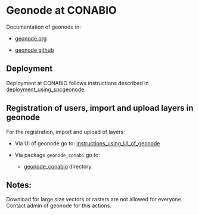 # Geonode at CONABIO

Documentation of geonode in:

* [geonode.org](http://geonode.org/)

* [geonode github](https://github.com/GeoNode/geonode)

## Deployment

Deployment at CONABIO follows instructions described in [deployment_using_spcgeonode](deployment_using_spcgeonode/).

## Registration of users, import and upload layers in geonode

For the registration, import and upload of layers:

* Via UI of geonode go to: [instructions_using_UI_of_geonode](instructions_using_UI_of_geonode/)

* Via package `geonode_conabi` go to:

    * [geonode_conabio](python3_package_for_geonode/) directory.
    

## Notes:

Download for large size vectors or rasters are not allowed for everyone. Contact admin of geonode for this actions.
    
    